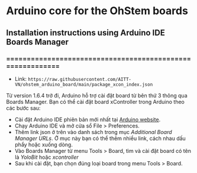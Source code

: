 # Arduino core for the OhStem boards
## Installation instructions using Arduino IDE Boards Manager
### ==========================================================

- Link: `https://raw.githubusercontent.com/AITT-VN/ohstem_arduino_board/main/package_xcon_index.json`

Từ version 1.6.4 trở đi, Arduino hỗ trợ cài đặt board từ bên thứ 3 thông qua Boards Manager. Bạn có thể cài đặt board xController trong Arduino theo các bước sau:

- Cài đặt Arduino IDE phiên bản mới nhất tại [Arduino website](http://www.arduino.cc/en/main/software).
- Chạy Arduino IDE và mở cửa sổ File > Preferences.
- Thêm link json ở trên vào danh sách trong mục *Additional Board Manager URLs*. Ở mục này bạn có thể thêm nhiều link, cách nhau dấu phẩy hoặc xuống dòng.
- Vào Boards Manager từ menu Tools > Board, tìm và cài đặt board có tên là *YoloBit* hoặc *xcontroller* 
- Sau khi cài đặt, bạn chọn đúng loại board trong menu Tools > Board.
